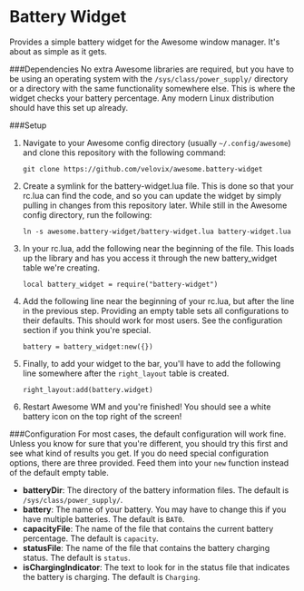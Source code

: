 # Battery Widget
Provides a simple battery widget for the Awesome window manager. It's about as simple as it gets.

###Dependencies
No extra Awesome libraries are required, but you have to be using an operating system with the `/sys/class/power_supply/`
directory or a directory with the same functionality somewhere else. This is where the widget checks your battery
percentage. Any modern Linux distribution should have this set up already.

###Setup
1. Navigate to your Awesome config directory (usually `~/.config/awesome`) and clone this repository with the following
command:

	```
	git clone https://github.com/velovix/awesome.battery-widget
	```
2. Create a symlink for the battery-widget.lua file. This is done so that your rc.lua can find the code, and so you can
update the widget by simply pulling in changes from this repository later. While still in the Awesome config directory,
run the following:

	```
	ln -s awesome.battery-widget/battery-widget.lua battery-widget.lua
	```
3. In your rc.lua, add the following near the beginning of the file. This loads up the library and has you access it
through the new battery_widget table we're creating.

	```
	local battery_widget = require("battery-widget")
	```
4. Add the following line near the beginning of your rc.lua, but after the line in the previous step. Providing an
empty table sets all configurations to their defaults. This should work for most users. See the configuration section
if you think you're special.

	```
	battery = battery_widget:new({})
	```
5. Finally, to add your widget to the bar, you'll have to add the following line somewhere after the `right_layout`
table is created.

	```
	right_layout:add(battery.widget)
	```
6. Restart Awesome WM and you're finished! You should see a white battery icon on the top right of the screen!

###Configuration
For most cases, the default configuration will work fine. Unless you know for sure that you're different, you should
try this first and see what kind of results you get. If you do need special configuration options, there are three
provided. Feed them into your `new` function instead of the default empty table.

- **batteryDir**: The directory of the battery information files. The default is `/sys/class/power_supply/`.
- **battery**: The name of your battery. You may have to change this if you have multiple batteries. The default is
`BAT0`.
- **capacityFile**: The name of the file that contains the current battery percentage. The default is `capacity`.
- **statusFile**: The name of the file that contains the battery charging status. The default is `status`.
- **isChargingIndicator**: The text to look for in the status file that indicates the battery is charging. The default is `Charging`.
